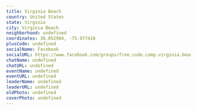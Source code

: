```yaml
---
title: Virginia Beach
country: United States
state: Virginia
city: Virginia Beach
neighborhood: undefined
coordinates: 36.852984, -75.977418
plusCode: undefined
socialName: Facebook
socialURL: https://www.facebook.com/groups/free.code.camp.virginia.beach
chatName: undefined
chatURL: undefined
eventName: undefined
eventURL: undefined
leaderName: undefined
leaderURL: undefined
oldPhoto: undefined
coverPhoto: undefined
---
```

